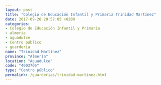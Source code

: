 ```yaml
---
layout: post
title: "Colegio de Educación Infantil y Primaria Trinidad Martínez"
date: 2017-09-20 20:57:05 +0200
categories:
- Colegio de Educación Infantil y Primaria
- almeria
- aguadulce
- Centro público
- guarderia
name: "Trinidad Martínez"
province: "Almería"
location: "Aguadulce"
code: "4003706"
type: "Centro público"
permalink: /guarderias/trinidad-martinez.html
---
```

